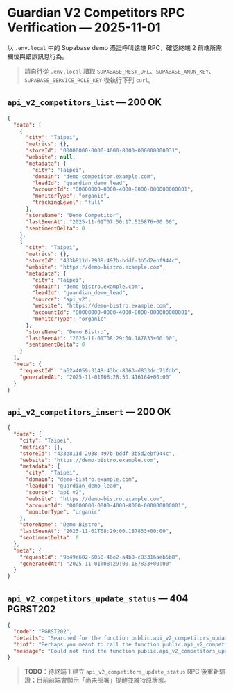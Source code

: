 # Guardian V2 Competitors RPC Verification — 2025-11-01

以 `.env.local` 中的 Supabase demo 憑證呼叫遠端 RPC，確認終端 2 前端所需欄位與錯誤訊息行為。

> 請自行從 `.env.local` 讀取 `SUPABASE_REST_URL`、`SUPABASE_ANON_KEY`、`SUPABASE_SERVICE_ROLE_KEY` 後執行下列 `curl`。

## `api_v2_competitors_list` — 200 OK

```json
{
  "data": [
    {
      "city": "Taipei",
      "metrics": {},
      "storeId": "00000000-0000-4000-8000-000000000031",
      "website": null,
      "metadata": {
        "city": "Taipei",
        "domain": "demo-competitor.example.com",
        "leadId": "guardian_demo_lead",
        "accountId": "00000000-0000-4000-8000-000000000001",
        "monitorType": "organic",
        "trackingLevel": "full"
      },
      "storeName": "Demo Competitor",
      "lastSeenAt": "2025-11-01T07:50:17.525876+00:00",
      "sentimentDelta": 0
    },
    {
      "city": "Taipei",
      "metrics": {},
      "storeId": "433b811d-2938-497b-bddf-3b5d2ebf944c",
      "website": "https://demo-bistro.example.com",
      "metadata": {
        "city": "Taipei",
        "domain": "demo-bistro.example.com",
        "leadId": "guardian_demo_lead",
        "source": "api_v2",
        "website": "https://demo-bistro.example.com",
        "accountId": "00000000-0000-4000-8000-000000000001",
        "monitorType": "organic"
      },
      "storeName": "Demo Bistro",
      "lastSeenAt": "2025-11-01T08:29:00.187833+00:00",
      "sentimentDelta": 0
    }
  ],
  "meta": {
    "requestId": "a62a4059-3148-43bc-8363-d833dcc71fdb",
    "generatedAt": "2025-11-01T08:28:50.416164+00:00"
  }
}
```

## `api_v2_competitors_insert` — 200 OK

```json
{
  "data": {
    "city": "Taipei",
    "metrics": {},
    "storeId": "433b811d-2938-497b-bddf-3b5d2ebf944c",
    "website": "https://demo-bistro.example.com",
    "metadata": {
      "city": "Taipei",
      "domain": "demo-bistro.example.com",
      "leadId": "guardian_demo_lead",
      "source": "api_v2",
      "website": "https://demo-bistro.example.com",
      "accountId": "00000000-0000-4000-8000-000000000001",
      "monitorType": "organic"
    },
    "storeName": "Demo Bistro",
    "lastSeenAt": "2025-11-01T08:29:00.187833+00:00",
    "sentimentDelta": 0
  },
  "meta": {
    "requestId": "9b49e602-6050-46e2-a4b0-c83316aeb5b8",
    "generatedAt": "2025-11-01T08:29:00.187833+00:00"
  }
}
```

## `api_v2_competitors_update_status` — 404 PGRST202

```json
{
  "code": "PGRST202",
  "details": "Searched for the function public.api_v2_competitors_update_status with parameters p_lead, p_reason, p_status, p_store_id or with a single unnamed json/jsonb parameter, but no matches were found in the schema cache.",
  "hint": "Perhaps you meant to call the function public.api_v2_competitors_list",
  "message": "Could not find the function public.api_v2_competitors_update_status(p_lead, p_reason, p_status, p_store_id) in the schema cache"
}
```

> **TODO**：待終端 1 建立 `api_v2_competitors_update_status` RPC 後重新驗證；目前前端會顯示「尚未部署」提醒並維持原狀態。
